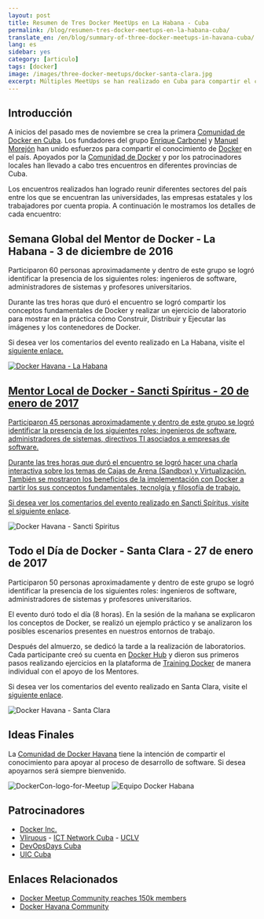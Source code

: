 ```yaml
---
layout: post
title: Resumen de Tres Docker MeetUps en La Habana - Cuba
permalink: /blog/resumen-tres-docker-meetups-en-la-habana-cuba/
translate_en: /en/blog/summary-of-three-docker-meetups-in-havana-cuba/
lang: es
sidebar: yes
category: [articulo]
tags: [docker]
image: /images/three-docker-meetups/docker-santa-clara.jpg
excerpt: Múltiples MeetUps se han realizado en Cuba para compartir el conocimiento acerca de Docker. Socializar la información entre los amantes de Docker es el principal objetivo.
---
```


## Introducción

A inicios del pasado mes de noviembre se crea la primera <a href="https://www.meetup.com/Docker-Havana/" target="_blank">Comunidad de Docker en Cuba</a>. Los fundadores del grupo <a href="https://twitter.com/kikicarbonell" target="_blank">Enrique Carbonel</a> y <a href="https://twitter.com/morejon85" target="_blank">Manuel Morejón</a> han unido esfuerzos para compartir el conocimiento de <a href="https://www.docker.com/" target="_blank">Docker</a> en el país. Apoyados por la <a target="_blank" href="https://www.docker.com/docker-community">Comunidad de Docker</a> y por los patrocinadores locales han llevado a cabo tres encuentros en diferentes provincias de Cuba. 

Los encuentros realizados han logrado reunir diferentes sectores del país entre los que se encuentran las universidades, las empresas estatales y los trabajadores por cuenta propia. A continuación le mostramos los detalles de cada encuentro:

## Semana Global del Mentor de Docker - La Habana - 3 de diciembre de 2016

Participaron 60 personas aproximadamente y dentro de este grupo se logró identificar la presencia de los siguientes roles: ingenieros de software, administradores de sistemas y profesores universitarios.

Durante las tres horas que duró el encuentro se logró compartir los conceptos fundamentales de Docker y realizar un ejercicio de laboratorio para mostrar en la práctica cómo Construir, Distribuir y Ejecutar las imágenes y los contenedores de Docker.

Si desea ver los comentarios del evento realizado en La Habana, visite el <a target="_blank" href="https://www.meetup.com/Docker-Havana/events/235359303/">siguiente enlace.

<img src="{{ site.baseurl }}/images/three-docker-meetups/docker-havana.jpg" title="Docker Havana - La Habana" name="Docker Havana - La Habana" />

## Mentor Local de Docker - Sancti Spíritus - 20 de enero de 2017

Participaron 45 personas aproximadamente y dentro de este grupo se logró identificar la presencia de los siguientes roles: ingenieros de software, administradores de sistemas, directivos TI asociados a empresas de software.

Durante las tres horas que duró el encuentro se logró hacer una charla interactiva sobre los temas de Cajas de Arena (Sandbox) y Virtualización. También se mostraron los beneficios de la implementación con Docker a partir los sus conceptos fundamentales, tecnolgía y filosofía de trabajo.

Si desea ver los comentarios del evento realizado en Sancti Spíritus, visite el <a target="_blank" href="https://www.meetup.com/Docker-Havana/events/236857148/">siguiente enlace</a>.

<img src="{{ site.baseurl }}/images/three-docker-meetups/docker-sancti-spiritus.jpg" title="Docker Havana - Sancti Spiritus" name="Docker Havana - Sancti Spiritus" />

## Todo el Día de Docker - Santa Clara - 27 de enero de 2017

Participaron 50 personas aproximadamente y dentro de este grupo se logró identificar la presencia de los siguientes roles: ingenieros de software, administradores de sistemas y profesores universitarios.

El evento duró todo el día (8 horas). En la sesión de la mañana se explicaron los conceptos de Docker, se realizó un ejemplo práctico y se analizaron los posibles escenarios presentes en nuestros entornos de trabajo.

Después del almuerzo, se dedicó la tarde a la realización de laboratorios. Cada participante creó su cuenta en <a target="_blank" href="https://hub.docker.com/">Docker Hub</a> y dieron sus primeros pasos realizando ejercicios en la plataforma de <a target="_blank" href="https://training.docker.com">Training Docker</a> de manera individual con el apoyo de los Mentores.

Si desea ver los comentarios del evento realizado en Santa Clara, visite el <a target="_blank" href="https://www.meetup.com/Docker-Havana/events/236871642/">siguiente enlace</a>.

<img src="{{ site.baseurl }}/images/three-docker-meetups/docker-santa-clara.jpg" title="Docker Havana - Santa Clara" name="Docker Havana - Santa Clara" />

## Ideas Finales

La <a href="https://www.meetup.com/Docker-Havana/" target="_blank">Comunidad de Docker Havana</a> tiene la intención de compartir el conocimiento para apoyar al proceso de desarrollo de software. Si desea apoyarnos será siempre bienvenido.

<img src="{{ site.baseurl }}/images/three-docker-meetups/DockerCon-logo-for-Meetup.jpg" title="DockerCon-logo-for-Meetup" name="DockerCon-logo-for-Meetup" />

<img src="{{ site.baseurl }}/images/three-docker-meetups/docker-havana-team.jpg" title="Equipo Docker Habana" name="Equipo Docker Habana" />

## Patrocinadores

- [Docker Inc.](http://www.docker.com/)
- [Vliruous](http://www.vliruos.be/) - [ICT Network Cuba](http://www.vliruos.be/en/ongoing-projects/overview-of-ongoing-projects/network-cooperation/network-ict-cuba/) - [UCLV](http://www.uclv.edu.cu/)
- [DevOpsDays Cuba](https://devopsdayscuba.eventos.uci.cu/)
- [UIC Cuba](http://www.uniondeinformaticos.cu/)

## Enlaces Relacionados

* [Docker Meetup Community reaches 150k members](https://blog.docker.com/2017/01/docker-meetup-community-reaches-150k-members/)
* [Docker Havana Community](https://www.meetup.com/Docker-Havana)
